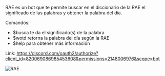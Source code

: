 RAE es un bot que te permite buscar en el diccionario de la RAE el significado de las palabras y obtener la palabra del día.

Comandos:
- $busca te da el significado(s) de la palabra
- $wotd retorna la palabra del día según la RAE
- $help para obtener más información

Link: https://discord.com/oauth2/authorize?client_id=820069086985453608&permissions=2148006976&scope=bot

![RAE](https://user-images.githubusercontent.com/78442505/164916582-bfaf45f4-1c04-47dd-a426-4b955ec8a7e0.png)
